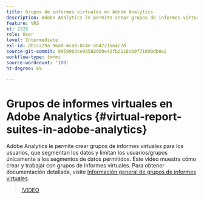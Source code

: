 ```yaml
---
title: Grupos de informes virtuales en Adobe Analytics
description: Adobe Analytics le permite crear grupos de informes virtuales para los usuarios, que segmentan los datos y limitan los usuarios/grupos únicamente a los segmentos de datos permitidos. Este vídeo muestra cómo crear y trabajar con grupos de informes virtuales.
feature: VRS
kt: 2325
role: User
level: Intermediate
exl-id: db1c229a-96a0-4ca0-8c4e-a04721564c7d
source-git-commit: 0959983ce935880b9e42fb2118cb0f71890db0a2
workflow-type: tm+mt
source-wordcount: '108'
ht-degree: 6%

---
```


# Grupos de informes virtuales en Adobe Analytics {#virtual-report-suites-in-adobe-analytics}

Adobe Analytics le permite crear grupos de informes virtuales para los usuarios, que segmentan los datos y limitan los usuarios/grupos únicamente a los segmentos de datos permitidos. Este vídeo muestra cómo crear y trabajar con grupos de informes virtuales. Para obtener documentación detallada, visite [Información general de grupos de informes virtuales](https://experienceleague.adobe.com/docs/analytics/components/virtual-report-suites/vrs-about.html?lang=es).

>[!VIDEO](https://video.tv.adobe.com/v/25412/?quality=12&learn=on)
